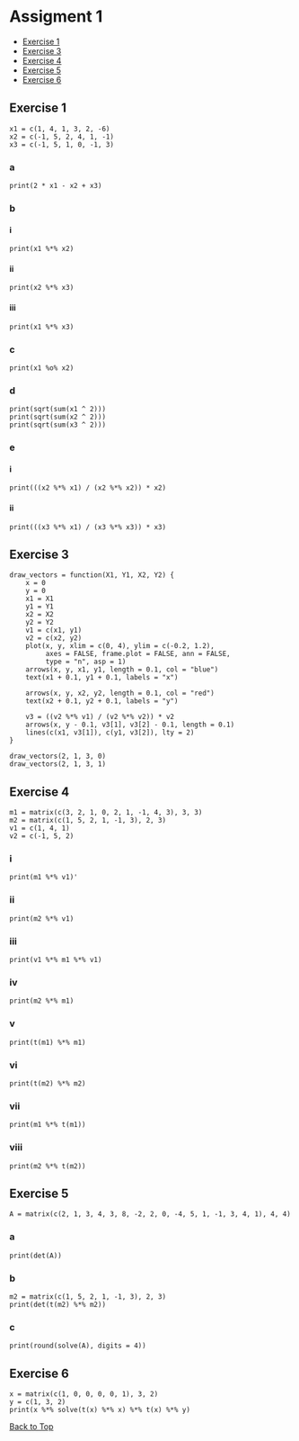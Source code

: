 <h1 id = "0">Assigment 1</h1>

- [Exercise 1](#1)
- [Exercise 3](#3)
- [Exercise 4](#4)
- [Exercise 5](#5)
- [Exercise 6](#6)


<h2 id = "1">Exercise 1</h2>

```
x1 = c(1, 4, 1, 3, 2, -6)
x2 = c(-1, 5, 2, 4, 1, -1)
x3 = c(-1, 5, 1, 0, -1, 3)
```

### a
```
print(2 * x1 - x2 + x3)
```

### b
#### i
```
print(x1 %*% x2)
```
#### ii
```
print(x2 %*% x3)
```
#### iii
```
print(x1 %*% x3)
```

### c
```
print(x1 %o% x2)
```

### d
```
print(sqrt(sum(x1 ^ 2)))
print(sqrt(sum(x2 ^ 2)))
print(sqrt(sum(x3 ^ 2)))
```

### e
#### i
```
print(((x2 %*% x1) / (x2 %*% x2)) * x2)
```
#### ii
```
print(((x3 %*% x1) / (x3 %*% x3)) * x3)
```

<h2 id = "3">Exercise 3</h2>

```
draw_vectors = function(X1, Y1, X2, Y2) {
    x = 0
    y = 0
    x1 = X1
    y1 = Y1
    x2 = X2
    y2 = Y2
    v1 = c(x1, y1)
    v2 = c(x2, y2)
    plot(x, y, xlim = c(0, 4), ylim = c(-0.2, 1.2),
         axes = FALSE, frame.plot = FALSE, ann = FALSE,
         type = "n", asp = 1)
    arrows(x, y, x1, y1, length = 0.1, col = "blue")
    text(x1 + 0.1, y1 + 0.1, labels = "x")

    arrows(x, y, x2, y2, length = 0.1, col = "red")
    text(x2 + 0.1, y2 + 0.1, labels = "y")

    v3 = ((v2 %*% v1) / (v2 %*% v2)) * v2
    arrows(x, y - 0.1, v3[1], v3[2] - 0.1, length = 0.1)
    lines(c(x1, v3[1]), c(y1, v3[2]), lty = 2)
}

draw_vectors(2, 1, 3, 0)
draw_vectors(2, 1, 3, 1)
```

<h2 id = "4">Exercise 4</h2>

```
m1 = matrix(c(3, 2, 1, 0, 2, 1, -1, 4, 3), 3, 3)
m2 = matrix(c(1, 5, 2, 1, -1, 3), 2, 3)
v1 = c(1, 4, 1)
v2 = c(-1, 5, 2)
```

### i
```
print(m1 %*% v1)'
```
### ii
```
print(m2 %*% v1)
```
### iii
```
print(v1 %*% m1 %*% v1)
```
### iv
```
print(m2 %*% m1)
```
### v
```
print(t(m1) %*% m1)
```
### vi
```
print(t(m2) %*% m2)
```
### vii
```
print(m1 %*% t(m1))
```
### viii
```
print(m2 %*% t(m2))
```


<h2 id = "5">Exercise 5</h2>

```
A = matrix(c(2, 1, 3, 4, 3, 8, -2, 2, 0, -4, 5, 1, -1, 3, 4, 1), 4, 4)
```
### a
```
print(det(A))
```
### b
```
m2 = matrix(c(1, 5, 2, 1, -1, 3), 2, 3)
print(det(t(m2) %*% m2))
```
### c
```
print(round(solve(A), digits = 4))
```

<h2 id = "6">Exercise 6</h2>

```
x = matrix(c(1, 0, 0, 0, 0, 1), 3, 2)
y = c(1, 3, 2)
print(x %*% solve(t(x) %*% x) %*% t(x) %*% y)
```

[Back to Top](#0)